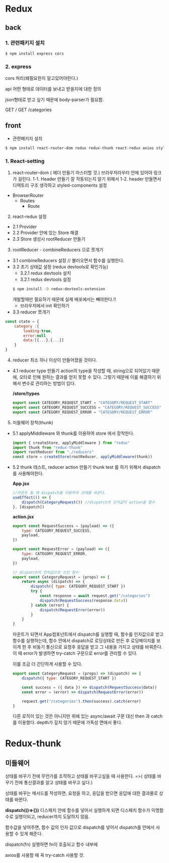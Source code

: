 # Redux

## back

### 1. 관련패키지 설치

```sh
$ npm install express cors
```

### 2. express

cors 처리(왜필요한지 알고있어야한다.)

api 어떤 형태로 데이터를 보내고 받을지에 대한 정의

json형태로 받고 싶기 때문에 body-parser가 필요함.

GET /
GET /categories

## front

-   관련패키지 설치

```sh
$ npm install react-router-dom redux redux-thunk react-redux axios styled-components
```

### 1. React-setting

1. react-router-dom ( 헤더 만들기 마스터할 것.)
   브라우저라우터 안에 있어야 링크가 걸린다.
   1-1. Header 만들기 <NavLink> 잘 작동되는지 알기 위해서
   1-2. header 만들면서 디렉토리 구조 생각하고 styled-components 설정

-   BrowserRouter
    -   Routes
        -   Route

2. react-redux 설정

-   2.1 Provider
-   2.2 Provider 안에 있는 Store 해결
-   2.3 Store 생성시 rootReducer 만들기

3. rootReducer - combineReducers 으로 쪼개기

-   3.1 combineReducers 설정 // 불러오면서 함수를 실행한다.
-   3.2 초기 상태값 설정 (redux devtools로 확인가능)
    -   3.2.1 redux devtools 설치
    -   3.2.1 redux devtools 설정
    ```sh
    $ npm install -D redux-devtools-extension
    ```
    개발할때만 필요하기 때문에 실제 배포에서는 빼야한다.!!
    -   브라우저에서 init 확인하기
-   3.3 reducer 쪼개기

```js
const state = {
    category :{
        loading:true,
        error:null
        data:[{...},{...}]
    }
}
```

4. reducer 최소 하나 이상이 만들어졌을 것이다.

-   4.1 reducer type 만들기
    action의 type을 작성할 때, string으로 되어있기 때문에, 오타로 인해 원하는 결과를 얻지 못할 수 있다. 그렇기 때문에 이를 해결하기 위해서 변수로 관리하는 방법이 있다.

    **/store/types**

    ```js
    export const CATEGORY_REQUEST_START = "CATEGORY/REQUEST_START"
    export const CATEGORY_REQUEST_SUCCESS = "CATEGORY/REQUEST_SUCCESS"
    export const CATEGORY_REQUEST_ERROR = "CATEGORY/REQUEST_ERROR"
    ```

5. 미들웨어 장착(thunk)

-   5.1 applyMiddleware 와 thunk를 이용하여 store 에서 장착한다.

    ```js
    import { createStore, applyMiddleware } from "redux"
    import thunk from "redux-thunk"
    import rootReducer from "./reducers"
    const store = createStore(rootReducer, applyMiddleware(thunk))
    ```

-   5.2 thunk 테스트, reducer action 만들기
    thunk test 를 하기 위해서 dispatch를 사용해야한다.

    **App.jsx**

    ```js
    //마운트 될 때 dispatch를 이용하여 상태를 바꾼다.
    useEffect(() => {
        dispatch(CategoryRequest()) //dispatch의 인자값이 action을 함수
    }, [dispatch])
    ```

    **action.jsx**

    ```js
    export const RequestSuccess = (payload) => ({
        type: CATEGORY_REQUEST_SUCCESS,
        payload,
    })

    export const RequestError = (payload) => ({
        type: CATEGORY_REQUEST_ERROR,
        payload,
    })

    // dispatch의 인자값으로 쓰인 함수
    export const CategoryRequest = (props) => {
        return async (dispatch) => {
            dispatch({ type: CATEGORY_REQUEST_START })
            try {
                const response = await request.get("/categories")
                dispatch(RequestSuccess(response.data))
            } catch (error) {
                dispatch(RequestError(error))
            }
        }
    }
    ```

    마운트가 되면서 App컴포넌트에서 dispatch를 실행할 때, 함수를 인자값으로 받고 함수를 실행하는데, 함수 안에서 dispatch로 로딩상태로 만든 후 로딩페이지를 보이게 한 후 비동기 통신으로 요청후 응답을 받고 그 내용을 가지고 상태를 바꿔준다. 이 때 error가 발생하면 try-catch 구문으로 error를 관리할 수 있다.

    이를 조금 더 간단하게 사용할 수 있다.

    ```js
    export const CategoryRequest = (props) => (dispatch) => {
        dispatch({ type: CATEGORY_REQUEST_START })

        const success = ({ data }) => dispatch(RequestSuccess(data))
        const error = (error) => dispatch(RequestError(error))

        request.get("/categories").then(success).catch(error)
    }
    ```

    다른 로직이 있는 것은 아니지만 위에 있는 async/await 구문 대신 then 과 catch를 이용했다. depth가 깊지 않기 때문에 가독성 면에서 좋다.

# Redux-thunk

## 미들웨어

상태를 바꾸기 전에 무언가를 조작하고 상태를 바꾸고싶을 때 사용한다.
=>( 상태를 바꾸기 전에 통신결과를 알고 상태를 바꾸고 싶다.)

상태를 바꾸는 메서드를 작성하면, 요청을 하고, 응답을 받으면 응답에 대한 결과물로 상태를 바뀐다.

**dispatch(()=>{})**
디스패치 안에 함수를 넣어서 실행하게 되면 디스패치 함수가 익명함수로 실행이되고, reducer까지 도달하지 않음.

함수값을 넣어주면, 함수 값의 인자 값으로 dispatch를 넣어서 dispatch를 안에서 사용할 수 있게 해준다.

dispatch(fn) 실행하면 fn이 호출되고 함수 내부에

axios를 사용할 때 꼭 try-catch 사용할 것.

```

```
